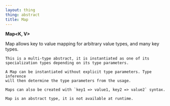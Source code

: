 ```yaml
---
layout: thing
thing: abstract
title: Map
---
```

**Map&lt;K, V&gt;**
<p>Map allows key to value mapping for arbitrary value types, and many key
	types.

	This is a multi-type abstract, it is instantiated as one of its
	specialization types depending on its type parameters.

	A Map can be instantiated without explicit type parameters. Type inference
	will then determine the type parameters from the usage.

	Maps can also be created with `key1 => value1, key2 => value2` syntax.

	Map is an abstract type, it is not available at runtime.
</p>


